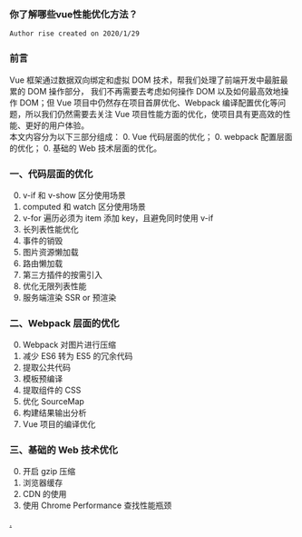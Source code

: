 ### 你了解哪些vue性能优化方法？

` Author rise created on 2020/1/29 `

### 前言  
Vue 框架通过数据双向绑定和虚拟 DOM 技术，帮我们处理了前端开发中最脏最累的 DOM 操作部分， 我们不再需要去考虑如何操作 DOM 以及如何最高效地操作 DOM；但 Vue 项目中仍然存在项目首屏优化、Webpack 编译配置优化等问题，所以我们仍然需要去关注 Vue 项目性能方面的优化，使项目具有更高效的性能、更好的用户体验。  
本文内容分为以下三部分组成：
0. Vue 代码层面的优化；
0. webpack 配置层面的优化；
0. 基础的 Web 技术层面的优化。
### 一、代码层面的优化  
0. v-if 和 v-show 区分使用场景  
0. computed 和 watch  区分使用场景  
0. v-for 遍历必须为 item 添加 key，且避免同时使用 v-if  
0. 长列表性能优化  
0. 事件的销毁  
0. 图片资源懒加载  
0. 路由懒加载  
0. 第三方插件的按需引入  
0. 优化无限列表性能  
0. 服务端渲染 SSR or 预渲染  
### 二、Webpack 层面的优化  
0. Webpack 对图片进行压缩  
0. 减少 ES6 转为 ES5 的冗余代码  
0. 提取公共代码  
0. 模板预编译  
0. 提取组件的 CSS  
0. 优化 SourceMap  
0. 构建结果输出分析  
0. Vue 项目的编译优化  
### 三、基础的 Web 技术优化  
0. 开启 gzip 压缩  
0. 浏览器缓存  
0. CDN 的使用  
0. 使用 Chrome Performance 查找性能瓶颈 

[.](https://blog.csdn.net/qq_37939251/article/details/100031285)
